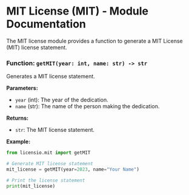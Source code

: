 # MIT License (MIT) - Module Documentation

The MIT license module provides a function to generate a MIT License (MIT) license statement.

### Function: `getMIT(year: int, name: str) -> str`

Generates a MIT license statement.

**Parameters:**

- `year` (int): The year of the dedication.
- `name` (str): The name of the person making the dedication.

**Returns:**

- `str`: The MIT license statement.

**Example:**

```python
from licensio.mit import getMIT

# Generate MIT license statement
mit_license = getMIT(year=2023, name="Your Name")

# Print the license statement
print(mit_license)
